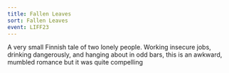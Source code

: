 ```yaml
---
title: Fallen Leaves
sort: Fallen Leaves
event: LIFF23
---
```

A very small Finnish tale of two lonely people. Working insecure jobs, drinking dangerously, and hanging about in odd bars,  this is an awkward, mumbled romance but it was quite compelling
